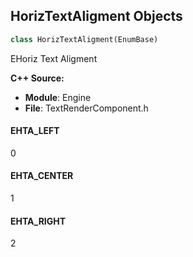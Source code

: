 ## HorizTextAligment Objects

```python
class HorizTextAligment(EnumBase)
```

EHoriz Text Aligment

**C++ Source:**

- **Module**: Engine
- **File**: TextRenderComponent.h

<a id="unreal.HorizTextAligment.EHTA_LEFT"></a>

#### EHTA_LEFT

0

<a id="unreal.HorizTextAligment.EHTA_CENTER"></a>

#### EHTA_CENTER

1

<a id="unreal.HorizTextAligment.EHTA_RIGHT"></a>

#### EHTA_RIGHT

2

<a id="unreal.VerticalTextAligment"></a>